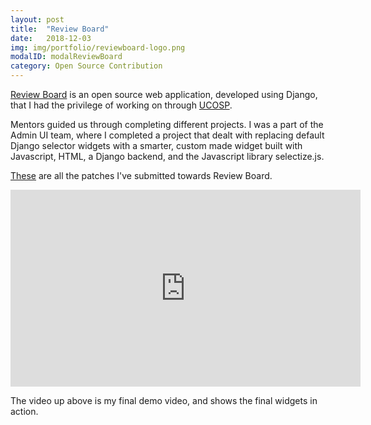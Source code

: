 ```yaml
---
layout: post
title:  "Review Board"
date:   2018-12-03
img: img/portfolio/reviewboard-logo.png
modalID: modalReviewBoard
category: Open Source Contribution
---
```

[Review Board](review-board-link) is an open source web application, developed using Django, that
I had the privilege of working on through [UCOSP](ucosp-link).

Mentors guided us through completing different projects. I was a part of the
Admin UI team, where I completed a project that dealt with replacing
default Django selector widgets with a smarter, custom made widget built
with Javascript, HTML, a Django backend, and the Javascript library selectize.js.

[These](https://reviews.reviewboard.org/users/skaefer143/) are all the patches I've submitted towards Review Board.

<iframe width="560" height="315" src="https://www.youtube.com/embed/zHv3n5SmNwY" frameborder="0" allow="accelerometer; autoplay; encrypted-media; gyroscope; picture-in-picture" allowfullscreen></iframe>

The video up above is my final demo video, and shows the final widgets in action.

[review-board-link]: https://www.reviewboard.org/
[ucosp-link]: http://ucosp.ca/about.html